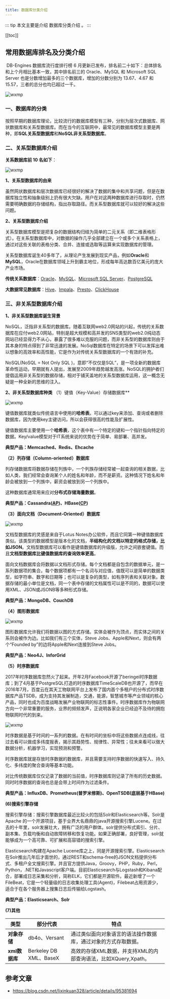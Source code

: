 ```yaml
---
title: 数据库分类介绍
---
```


::: tip
本文主要是介绍 数据库分类介绍 。
:::

[[toc]]

## 常用数据库排名及分类介绍

​   DB-Engines 数据库流行度排行榜 6 月更新已发布，排名前二十如下：总体排名和上个月相比基本一致，其中排名前三的 Oracle、MySQL 和 Microsoft SQL Server 也是分数增加最多的三个数据库，增加的分数分别为 13.67、4.67 和 15.57，三者的总分也均已超过一千。

<img class= "zoom-custom-imgs" :src="$withBase('/assets/img/db/intro/dbcatrank-1.png')" alt="wxmp">

### 一、数据库的分类

按照早期的数据库理论，比较流行的数据库模型有三种，分别为层次式数据库、网状数据库和关系型数据库。而在当今的互联网中，最常见的数据库模型主要是两种，即**SQL关系型数据库**和**NoSQL非关系型数据库**。

### 二、关系型数据库介绍

**关系数据库前 10 名如下**：

<img class= "zoom-custom-imgs" :src="$withBase('/assets/img/db/intro/dbcatrank-2.png')" alt="wxmp">

**1、关系型数据库的由来**

虽然网状数据库和层次数据库已经很好的解决了数据的集中和共享问题，但是在数据库独立性和抽象级别上扔有很大欠缺。用户在对这两种数据库进行存取时，仍然需要明确数据的存储结构，指出存取路径。而关系型数据库就可以较好的解决这些问题。

**2、关系型数据库介绍**

关系型数据库模型是把复杂的数据结构归结为简单的二元关系（即二维表格形式）。在关系型数据库中，对数据的操作几乎全部建立在一个或多个关系表格上，通过对这些关联的表格分类、合并、连接或选取等运算来实现数据库的管理。

关系型数据库诞生40多年了，从理论产生发展到现实产品，例如**Oracle**和**MySQL**，Oracle在数据库领域上升到霸主地位，形成每年高达数百亿美元的庞大产业市场。

**传统关系数据库**：[Oracle](https://db-engines.com/en/system/Oracle)、[MySQL](https://db-engines.com/en/system/MySQL)、[Microsoft SQL Server](https://db-engines.com/en/system/Microsoft+SQL+Server)、[PostgreSQL](https://db-engines.com/en/system/PostgreSQL)

**大数据常见数据库**：[Hive](https://db-engines.com/en/system/Hive)、[Impala](https://db-engines.com/en/system/Impala)、[Presto](https://db-engines.com/en/system/Presto)、[ClickHouse](https://db-engines.com/en/system/ClickHouse)

### 三、非关系型数据库介绍

**1、非关系型数据库诞生背景**

NoSQL，泛指非关系型的数据库。随着互联网web2.0网站的兴起，传统的关系数据库在应付web2.0网站，特别是超大规模和高并发的SNS类型的web2.0纯动态网站已经显得力不从心，暴露了很多难以克服的问题，而非关系型的数据库则由于其本身的特点得到了非常迅速的发展。NoSql数据库在特定的场景下可以发挥出难以想象的高效率和高性能，它是作为对传统关系型数据库的一个有效的补充。

NoSQL(NoSQL = Not Only SQL )，意即“不仅仅是SQL”，是一项全新的数据库革命性运动，早期就有人提出，发展至2009年趋势越发高涨。NoSQL的拥护者们提倡运用非关系型的数据存储，相对于铺天盖地的关系型数据库运用，这一概念无疑是一种全新的思维的注入。

**2、非关系型数据库种类**
（1）键值（Key-Value）存储数据库**

<img class= "zoom-custom-imgs" :src="$withBase('/assets/img/db/intro/dbcatrank-3.png')" alt="wxmp">

键值数据库就类似传统语言中使用的**哈希表**。可以通过key来添加、查询或者删除数据库，因为使用key主键访问，所以会获得很高的性能及扩展性。

键值数据库主要使用一个**哈希表**，这个表中有一个特定的键和一个指针指向特定的数据。Key/value模型对于IT系统来说的优势在于简单、易部署、高并发。

**典型产品：Memcached、Redis、Ehcache**

**（2）列存储（Column-oriented）数据库**

列存储数据库将数据存储在列族中，一个列族存储经常被一起查询的相关数据，比如人类，我们经常会查询某个人的姓名和年龄，而不是薪资。这种情况下姓名和年龄会被放到一个列族中，薪资会被放到另一个列族中。

这种数据库通常用来应对**分布式存储海量数据**。

**典型产品：Cassandra([AP](https://lixinkuan.blog.csdn.net/article/details/95535691))、HBase([CP](https://lixinkuan.blog.csdn.net/article/details/95535691))**

**（3）面向文档（Document-Oriented）数据库**

<img class= "zoom-custom-imgs" :src="$withBase('/assets/img/db/intro/dbcatrank-4.png')" alt="wxmp">

文档型数据库的灵感是来自于Lotus Notes办公软件，而且它同第一种键值数据库类似。该类型的数据模型是版本化的文档，**半结构化的文档以特定的格式存储，比如JSON**。文档型数据库可以看作是键值数据库的升级版，允许之间嵌套键值。而且**文档型数据库比键值数据库的查询效率更高**。

面向文档数据库会将数据以文档形式存储。每个文档都是自包含的数据单元，是一系列数据项的集合。每个数据项都有一个名词与对应值，值既可以是简单的数据类型，如字符串、数字和日期等；也可以是复杂的类型，如有序列表和关联对象。数据存储的最小单位是文档，同一个表中存储的文档属性可以是不同的，数据可以使用XML、JSON或JSONB等多种形式存储。

**典型产品：MongoDB、CouchDB**

**（4）图形数据库**

<img class= "zoom-custom-imgs" :src="$withBase('/assets/img/db/intro/dbcatrank-5.png')" alt="wxmp">

图形数据库允许我们将数据以图的方式存储。实体会被作为顶点，而实体之间的关系则会被作为边。比如我们有三个实体，Steve Jobs、Apple和Next，则会有两个“Founded by”的边将Apple和Next连接到Steve Jobs。

**典型产品：Neo4J、InforGrid**

**（5）时序数据库**

2017年时序数据库忽然火了起来。开年2月Facebook开源了beringei时序数据库；到了4月基于PostgreSQL打造的时序数据库TimeScaleDB也开源了，而早在2016年7月，百度云在其天工物联网平台上发布了国内首个多租户的分布式时序数据库产品TSDB，成为支持其发展制造，交通，能源，智慧城市等产业领域的核心产品，同时也成为百度战略发展产业物联网的标志性事件。时序数据库作为物联网方向一个非常重要的服务，业界的频频发声，正说明各家企业已经迫不及待的拥抱物联网时代的到来。

<img class= "zoom-custom-imgs" :src="$withBase('/assets/img/db/intro/dbcatrank-6.png')" alt="wxmp">

时序数据是基于时间的一系列的数据。在有时间的坐标中将这些数据点连成线，往过去看可以做成多纬度报表，揭示其趋势性、规律性、异常性；往未来看可以做大数据分析，机器学习，实现预测和预警。

时序数据库就是存放时序数据的数据库，并且需要支持时序数据的快速写入、持久化、多纬度的聚合查询等基本功能。

​    对比传统数据库仅仅记录了数据的当前值，时序数据库则记录了所有的历史数据。同时时序数据的查询也总是会带上时间作为过滤条件。

**典型产品：InfluxDB、Prometheus(普罗米修斯)、OpenTSDB(底层基于HBase)**

**(6)搜索引擎存储**

搜索引擎存储：搜索引擎数据库最近比较火的包括Solr和Elasticsearch等。Solr是Apache 的一个开源项目，基于业界大名鼎鼎的java开源搜索引擎Lucene。在过去的十年里，solr发展壮大，拥有广泛的用户群体。solr提供分布式索引、分片、副本集、负载均衡和自动故障转移和恢复功能。如果正确部署，良好管理，solr就能够成为一个高可靠、可扩展和高容错的搜索引擎。

Elasticsearch构建在Apache Lucene库之上，同是开源搜索引擎。Elasticsearch在Solr推出几年后才面世的，通过REST和schema-free的JSON文档提供分布式、多租户全文搜索引擎。并且官方提供Java，Groovy，PHP，Ruby，Perl，Python，.NET和Javascript客户端。目前Elasticsearch与Logstash和Kibana配合，部署成日志采集和分析，简称ELK，它们都是开源软件。最近新增了一个FileBeat，它是一个轻量级的日志收集处理工具(Agent)，Filebeat占用资源少，适合于在各个服务器上搜集日志后传输给Logstash。

**典型产品：Elasticsearch、Solr**

**(7)其他**

| 类型          | 部分代表               | 特点                                                           |
| ------------- | ---------------------- | -------------------------------------------------------------- |
| **对象存储**  | db4o、Versant          | 通过类似面向对象语言的语法操作数据库，通过对象的方式存取数据。 |
| **xml数据库** | Berkeley DB XML、BaseX | 高效的存储XML数据，并支持XML的内部查询语法，比如XQuery,Xpath。 |


## 参考文章
* https://blog.csdn.net/lixinkuan328/article/details/95381694
